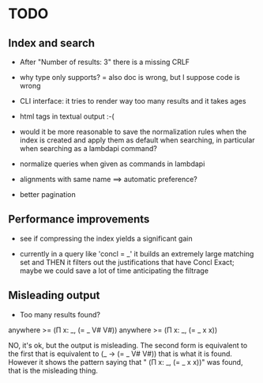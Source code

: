 TODO
====

Index and search
----------------

* After "Number of results: 3" there is a missing CRLF

* why type only supports? =
  also doc is wrong, but I suppose code is wrong

* CLI interface: it tries to render way too many results
  and it takes ages

* html tags in textual output :-(

* would it be more reasonable to save the normalization rules
  when the index is created and apply them as default when searching,
  in particular when searching as a lambdapi command?

* normalize queries when given as commands in lambdapi

* alignments with same name ==> automatic preference?

* better pagination

Performance improvements
------------------------

* see if compressing the index yields a significant gain

* currently in a query like 'concl = _' it builds an extremely large matching set
  and THEN it filters out the justifications that have Concl Exact; maybe we
  could save a lot of time anticipating the filtrage

Misleading output
-----------------

+ Too many results found?

anywhere >= (Π x: _, (= _ V# V#))
anywhere >= (Π x: _, (= _ x x))

NO, it's ok, but the output is misleading. The second form is equivalent
to the first that is equivalent to  (_ -> (= _ V# V#)) that is what it is
found. However it shows the pattern saying that " (Π x: _, (= _ x x))" was
found, that is the misleading thing.

